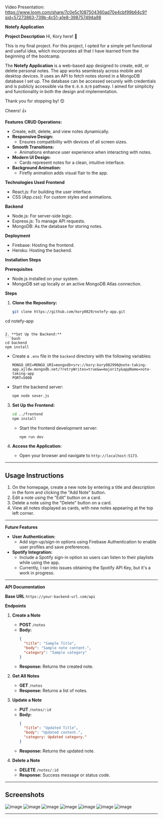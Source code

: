 Video Presentation: https://www.loom.com/share/7c0e5c1087504360ad70e4cbf99b64c9?sid=57273863-739b-4c51-a1e8-398757494a98

**Notefy Application**

**Project Description**
Hi, Kory here! 👋

This is my final project. For this project, I opted for a simple yet functional and useful idea, which incorporates all that I have learned from the beginning of the bootcamp. 

The **Notefy Application** is a web-based app designed to create, edit, or delete personal notes. The app works seamlessly across mobile and desktop devices. It uses an API to fetch notes stored in a MongoDB database I set up. The database can be accessed securely with credentials and is publicly accessible via the `0.0.0.0/0` pathway. I aimed for simplicity and functionality in both the design and implementation.

Thank you for stopping by! 😊

Cheers! 👍


**Features**
**CRUD Operations:** 
  - Create, edit, delete, and view notes dynamically.
- **Responsive Design:** 
  - Ensures compatibility with devices of all screen sizes.
- **Smooth Transitions:** 
  - Animations enhance user experience when interacting with notes.
- **Modern UI Design:** 
  - Cards represent notes for a clean, intuitive interface.
- **Background Animation:** 
  - Firefly animation adds visual flair to the app.


**Technologies Used**
**Frontend**
- React.js: For building the user interface.
- CSS (App.css): For custom styles and animations.

**Backend**
- Node.js: For server-side logic.
- Express.js: To manage API requests.
- MongoDB: As the database for storing notes.

**Deployment**
- Firebase: Hosting the frontend.
- Heroku: Hosting the backend.

**Installation Steps**

**Prerequisites**
- Node.js installed on your system.
- MongoDB set up locally or an active MongoDB Atlas connection.

**Steps**
1. **Clone the Repository:**
   ```bash
   git clone https://github.com/kory0829/notefy-app.git
cd notefy-app
   ```

2. **Set Up the Backend:**
   ```bash
   cd backend
   npm install
   ```
   - Create a `.env` file in the `backend` directory with the following variables:
     ```
     MONGO_URI=MONGO_URI=mongodb+srv://kory:kory082996@note-taking-app.ajldw.mongodb.net/?retryWrites=true&w=majority&appName=note-taking-app
     PORT=5000
     ```
   - Start the backend server:
     ```bash
     npm node sever.js
     ```

3. **Set Up the Frontend:**
   ```bash
   cd ../frontend
   npm install
   ```
   - Start the frontend development server:
     ```bash
     npm run dev
     ```

4. **Access the Application:**
   - Open your browser and navigate to `http://localhost:5173`.

---

## **Usage Instructions**
1. On the homepage, create a new note by entering a title and description in the form and clicking the "Add Note" button.
2. Edit a note using the "Edit" button on a card.
3. Delete a note using the "Delete" button on a card.
4. View all notes displayed as cards, with new notes appearing at the top left corner.

---

**Future Features**
- **User Authentication:** 
  - Add sign-up/sign-in options using Firebase Authentication to enable user profiles and save preferences.
- **Spotify Integration:** 
  - Include a Spotify sign-in option so users can listen to their playlists while using the app. 
  - Currently, I ran into issues obtaining the Spotify API Key, but it's a work in progress.

---

**API Documentation**

**Base URL**
`https://your-backend-url.com/api`

**Endpoints**
1. **Create a Note**
   - **POST** `/notes`
   - **Body:**
     ```json
     {
       "title": "Sample Title",
       "body": "Sample note content.",
       "category": "Sample category"
     }
     ```
   - **Response:** Returns the created note.

2. **Get All Notes**
   - **GET** `/notes`
   - **Response:** Returns a list of notes.

3. **Update a Note**
   - **PUT** `/notes/:id`
   - **Body:**
     ```json
     {
       "title": "Updated Title",
       "body": "Updated content.",
       "category: Updated category."
     }
     ```
   - **Response:** Returns the updated note.

4. **Delete a Note**
   - **DELETE** `/notes/:id`
   - **Response:** Success message or status code.

---

## **Screenshots**

![image](https://github.com/user-attachments/assets/04815910-3793-44b7-86b5-22a30d8a37e5)
![image](https://github.com/user-attachments/assets/a14f9b7d-bc79-42ad-8222-59bfc6e2f23d)
![image](https://github.com/user-attachments/assets/6dbf9e09-989a-4d27-8fb8-48c85ebc34c2)
![image](https://github.com/user-attachments/assets/f5857202-3614-4281-b41c-d68a3c7b4b88)
![image](https://github.com/user-attachments/assets/3ded04ee-2aaa-4bfc-af83-13c330703289)
![image](https://github.com/user-attachments/assets/e4c47efe-8e2f-4421-8fb0-9b6034c41766)
![image](https://github.com/user-attachments/assets/e7dc4099-d9bb-405e-936b-4af936ca76dc)


---

